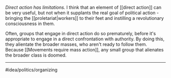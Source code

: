 *Direct action has limitations.* I think that an element of [[direct action]] can be very useful, but not when it supplants the real goal of political action - bringing the [[proletariat|workers]] to their feet and instilling a revolutionary consciousness in them. 

Often, groups that engage in direct action do so prematurely, before it's appropriate to engage in a direct confrontation with authority. By doing this, they alientate the broader masses, who aren't ready to follow them. Because [[Movements require mass action]], any small group that alienates the broader class is doomed. 

---
#idea/politics/organizing 